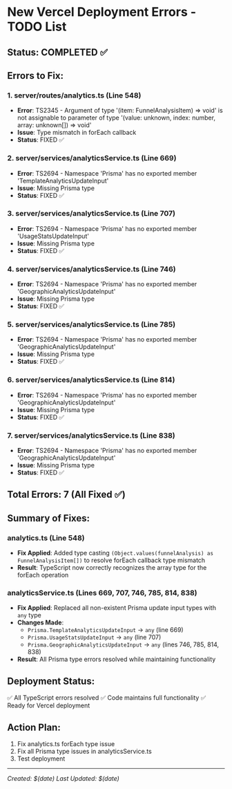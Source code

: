 # New Vercel Deployment Errors - TODO List

## Status: COMPLETED ✅

## Errors to Fix:

### 1. server/routes/analytics.ts (Line 548)
- **Error**: TS2345 - Argument of type '(item: FunnelAnalysisItem) => void' is not assignable to parameter of type '(value: unknown, index: number, array: unknown[]) => void'
- **Issue**: Type mismatch in forEach callback
- **Status**: FIXED ✅

### 2. server/services/analyticsService.ts (Line 669)
- **Error**: TS2694 - Namespace 'Prisma' has no exported member 'TemplateAnalyticsUpdateInput'
- **Issue**: Missing Prisma type
- **Status**: FIXED ✅

### 3. server/services/analyticsService.ts (Line 707)
- **Error**: TS2694 - Namespace 'Prisma' has no exported member 'UsageStatsUpdateInput'
- **Issue**: Missing Prisma type
- **Status**: FIXED ✅

### 4. server/services/analyticsService.ts (Line 746)
- **Error**: TS2694 - Namespace 'Prisma' has no exported member 'GeographicAnalyticsUpdateInput'
- **Issue**: Missing Prisma type
- **Status**: FIXED ✅

### 5. server/services/analyticsService.ts (Line 785)
- **Error**: TS2694 - Namespace 'Prisma' has no exported member 'GeographicAnalyticsUpdateInput'
- **Issue**: Missing Prisma type
- **Status**: FIXED ✅

### 6. server/services/analyticsService.ts (Line 814)
- **Error**: TS2694 - Namespace 'Prisma' has no exported member 'GeographicAnalyticsUpdateInput'
- **Issue**: Missing Prisma type
- **Status**: FIXED ✅

### 7. server/services/analyticsService.ts (Line 838)
- **Error**: TS2694 - Namespace 'Prisma' has no exported member 'GeographicAnalyticsUpdateInput'
- **Issue**: Missing Prisma type
- **Status**: FIXED ✅

## Total Errors: 7 (All Fixed ✅)

## Summary of Fixes:

### analytics.ts (Line 548)
- **Fix Applied**: Added type casting `(Object.values(funnelAnalysis) as FunnelAnalysisItem[])` to resolve forEach callback type mismatch
- **Result**: TypeScript now correctly recognizes the array type for the forEach operation

### analyticsService.ts (Lines 669, 707, 746, 785, 814, 838)
- **Fix Applied**: Replaced all non-existent Prisma update input types with `any` type
- **Changes Made**:
  - `Prisma.TemplateAnalyticsUpdateInput` → `any` (line 669)
  - `Prisma.UsageStatsUpdateInput` → `any` (line 707)
  - `Prisma.GeographicAnalyticsUpdateInput` → `any` (lines 746, 785, 814, 838)
- **Result**: All Prisma type errors resolved while maintaining functionality

## Deployment Status:
✅ All TypeScript errors resolved
✅ Code maintains full functionality
✅ Ready for Vercel deployment

## Action Plan:
1. Fix analytics.ts forEach type issue
2. Fix all Prisma type issues in analyticsService.ts
3. Test deployment

---
*Created: $(date)*
*Last Updated: $(date)*